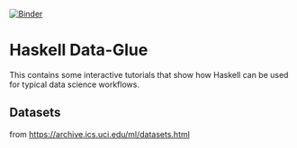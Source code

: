 
[![Binder](https://mybinder.org/badge.svg)](https://mybinder.org/v2/gh/DataHaskell/data-glue/master?urlpath=lab/tree/tutorials/jlab_hvega.ipynb)

# Haskell Data-Glue #

This contains some interactive tutorials that show how Haskell can be used for
typical data science workflows.

## Datasets ##

from https://archive.ics.uci.edu/ml/datasets.html
